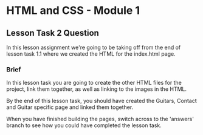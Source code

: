 # HTML and CSS - Module 1

## Lesson Task 2 Question

In this lesson assignment we're going to be taking off from the end of lesson task 1.1 where we created the HTML for the index.html page.

### Brief

In this lesson task you are going to create the other HTML files for the project, link them together, as well as linking to the images in the HTML.

By the end of this lesson task, you should have created the Guitars, Contact and Guitar specific page and linked them together.

When you have finished building the pages, switch across to the 'answers' branch to see how you could have completed the lesson task.

